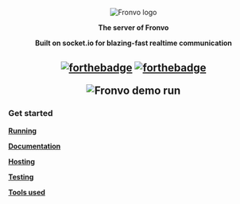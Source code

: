 <p align='center'><img src='https://raw.githubusercontent.com/Fronvo/server/master/.github/assets/logo.png' alt='Fronvo logo'></p>
<p align='center'><b>The server of Fronvo</b></p>
<p align='center'><b>Built on socket.io for blazing-fast realtime communication</b></p>

<h2 align='center'>  

[![forthebadge](https://forthebadge.com/images/badges/made-with-typescript.svg)](https://forthebadge.com)
[![forthebadge](https://forthebadge.com/images/badges/built-with-love.svg)](https://forthebadge.com)
  
<img src='https://raw.githubusercontent.com/Fronvo/server/master/.github/assets/demo-run-local.svg' alt='Fronvo demo run'>
  
</h2>

### Get started

**[Running](https://github.com/Fronvo/server/blob/master/.github/markdown/RUNNING.md)**

**[Documentation](https://github.com/Fronvo/server/blob/master/.github/markdown/DOCUMENTATION.md)**

**[Hosting](https://github.com/Fronvo/server/blob/master/.github/markdown/HOSTING.md)**

**[Testing](https://github.com/Fronvo/server/blob/master/.github/markdown/TESTING.md)**

**[Tools used](https://github.com/Fronvo/server/blob/master/.github/markdown/TOOLS.md)**

